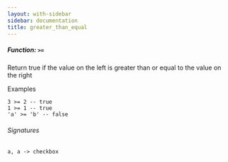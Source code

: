 ```yaml
---
layout: with-sidebar
sidebar: documentation
title: greater_than_equal
---
```


##### Function: `>=`
Return true if the value on the left is greater than or equal to the value on the right

  Examples

    3 >= 2 -- true
    1 >= 1 -- true
    'a' >= 'b' -- false

###### Signatures
    a, a -> checkbox

